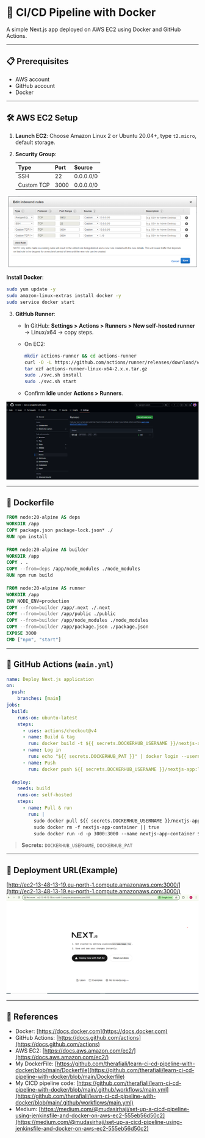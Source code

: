 # 🚀 CI/CD Pipeline with Docker

A simple Next.js app deployed on AWS EC2 using Docker and GitHub Actions.

---

## 📋 Prerequisites

* AWS account
* GitHub account
* Docker&#x20;

---

## 🛠️ AWS EC2 Setup

1. **Launch EC2**: Choose Amazon Linux 2 or Ubuntu 20.04+, type `t2.micro`, default storage.

2. **Security Group**:

   | Type       | Port | Source    |
   | ---------- | ---- | --------- |
   | SSH        | 22   | 0.0.0.0/0 |
   | Custom TCP | 3000 | 0.0.0.0/0 |

![Inbound Rules](aws.png)


   **Install Docker**:

   ```bash
   sudo yum update -y
   sudo amazon-linux-extras install docker -y
   sudo service docker start
   ```

3. **GitHub Runner**:

   * In GitHub: **Settings > Actions > Runners > New self-hosted runner** → Linux/x64 → copy steps.
   * On EC2:

     ```bash
     mkdir actions-runner && cd actions-runner
     curl -O -L https://github.com/actions/runner/releases/download/v2.x.x/actions-runner-linux-x64-2.x.x.tar.gz
     tar xzf actions-runner-linux-x64-2.x.x.tar.gz
     sudo ./svc.sh install
     sudo ./svc.sh start
     ```
   * Confirm **Idle** under **Actions > Runners**.

![Githib Actions](runner.png)

---

## 🐳 Dockerfile

```dockerfile
FROM node:20-alpine AS deps
WORKDIR /app
COPY package.json package-lock.json* ./
RUN npm install

FROM node:20-alpine AS builder
WORKDIR /app
COPY . .
COPY --from=deps /app/node_modules ./node_modules
RUN npm run build

FROM node:20-alpine AS runner
WORKDIR /app
ENV NODE_ENV=production
COPY --from=builder /app/.next ./.next
COPY --from=builder /app/public ./public
COPY --from=builder /app/node_modules ./node_modules
COPY --from=builder /app/package.json ./package.json
EXPOSE 3000
CMD ["npm", "start"]
```

---

## 🤖 GitHub Actions (`main.yml`)

```yaml
name: Deploy Next.js application
on:
  push:
    branches: [main]
jobs:
  build:
    runs-on: ubuntu-latest
    steps:
      - uses: actions/checkout@v4
      - name: Build & tag
        run: docker build -t ${{ secrets.DOCKERHUB_USERNAME }}/nextjs-app:latest .
      - name: Log in
        run: echo "${{ secrets.DOCKERHUB_PAT }}" | docker login --username "${{ secrets.DOCKERHUB_USERNAME }}" --password-stdin
      - name: Push
        run: docker push ${{ secrets.DOCKERHUB_USERNAME }}/nextjs-app:latest

  deploy:
    needs: build
    runs-on: self-hosted
    steps:
      - name: Pull & run
        run: |
          sudo docker pull ${{ secrets.DOCKERHUB_USERNAME }}/nextjs-app:latest
          sudo docker rm -f nextjs-app-container || true
          sudo docker run -d -p 3000:3000 --name nextjs-app-container ${{ secrets.DOCKERHUB_USERNAME }}/nextjs-app:latest
```

> **Secrets:** `DOCKERHUB_USERNAME`, `DOCKERHUB_PAT`

---

## 🚀 Deployment URL(Example)

[http://ec2-13-48-13-19.eu-north-1.compute.amazonaws.com:3000/](http://ec2-13-48-13-19.eu-north-1.compute.amazonaws.com:3000/)
![Preview](live.png)

---

## 📝 References

* Docker: [https://docs.docker.com](https://docs.docker.com)
* GitHub Actions: [https://docs.github.com/actions](https://docs.github.com/actions)
* AWS EC2: [https://docs.aws.amazon.com/ec2/](https://docs.aws.amazon.com/ec2/)
* My DockerFile: [https://github.com/therafiali/learn-ci-cd-pipeline-with-docker/blob/main/Dockerfile](https://github.com/therafiali/learn-ci-cd-pipeline-with-docker/blob/main/Dockerfile)
* My CICD pipeline code: [https://github.com/therafiali/learn-ci-cd-pipeline-with-docker/blob/main/.github/workflows/main.yml](https://github.com/therafiali/learn-ci-cd-pipeline-with-docker/blob/main/.github/workflows/main.yml)
* Medium: [https://medium.com/@mudasirhaji/set-up-a-cicd-pipeline-using-jenkinsfile-and-docker-on-aws-ec2-555eb56d50c2](https://medium.com/@mudasirhaji/set-up-a-cicd-pipeline-using-jenkinsfile-and-docker-on-aws-ec2-555eb56d50c2)

